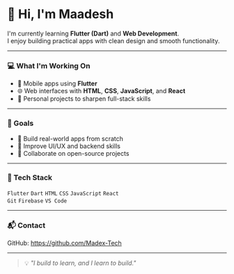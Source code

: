 # 👋 Hi, I'm Maadesh

I'm currently learning **Flutter (Dart)** and **Web Development**.  
I enjoy building practical apps with clean design and smooth functionality.

---

### 💻 What I'm Working On

- 📱 Mobile apps using **Flutter**
- 🌐 Web interfaces with **HTML**, **CSS**, **JavaScript**, and **React**
- 🧪 Personal projects to sharpen full-stack skills

---

### 🎯 Goals

- 🚀 Build real-world apps from scratch
- 🎨 Improve UI/UX and backend skills
- 🤝 Collaborate on open-source projects

---

### 🧰 Tech Stack

`Flutter` `Dart` `HTML` `CSS` `JavaScript` `React`  
`Git` `Firebase` `VS Code`

---

### 📬 Contact

GitHub: https://github.com/Madex-Tech  

---

> 💡 *"I build to learn, and I learn to build."*
